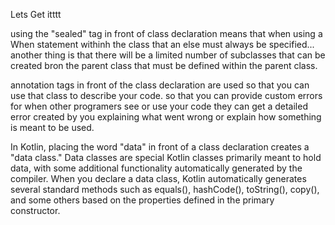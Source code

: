 Lets Get itttt

using the "sealed" tag in front of class declaration means that when using a When statement withinh the class that an else must always be specified... another thing is that there will be a limited number of subclasses that can be created bron the parent class that must be defined within the parent class.


annotation tags in front of the class declaration are used so that you can use that class to describe your code. so that you can provide custom errors for when other programers see or use your code they can get a detailed error created by you explaining what went wrong or explain how something is meant to be used.


In Kotlin, placing the word "data" in front of a class declaration creates a "data class." Data classes are special Kotlin classes primarily meant to hold data, with some additional functionality automatically generated by the compiler. When you declare a data class, Kotlin automatically generates several standard methods such as equals(), hashCode(), toString(), copy(), and some others based on the properties defined in the primary constructor.
